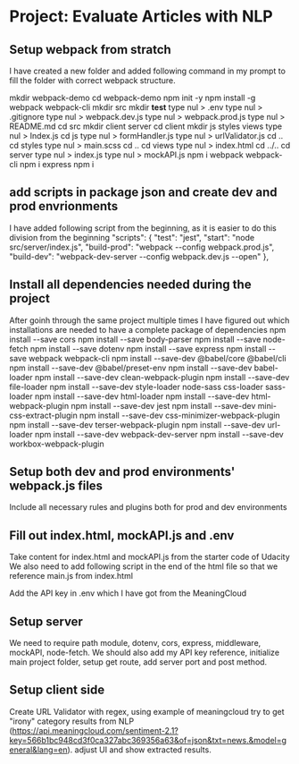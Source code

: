 # Project: Evaluate Articles with NLP

## Setup webpack from stratch
I have created a new folder and added following command in my prompt to fill the folder with correct webpack structure. 

mkdir webpack-demo
cd webpack-demo
npm init -y
npm install -g webpack webpack-cli 
mkdir src
mkdir __test__
type nul > .env
type nul > .gitignore
type nul > webpack.dev.js
type nul > webpack.prod.js
type nul > README.md
cd src
mkdir client server 
cd client
mkdir js styles views
type nul > Index.js
cd js
type nul > formHandler.js
type nul > urlValidator.js
cd ..
cd styles
type nul > main.scss 
cd ..
cd views
type nul > index.html
cd ../..
cd server
type nul > index.js
type nul > mockAPI.js
npm i webpack webpack-cli
npm i express
npm i 

## add scripts in package json and create dev and prod envrionments
I have added following script from the beginning, as it is easier to do this division from the beginning
  "scripts": {
    "test": "jest",
    "start": "node src/server/index.js",
    "build-prod": "webpack --config webpack.prod.js",
    "build-dev": "webpack-dev-server  --config webpack.dev.js --open"
  },

## Install all dependencies needed during the project
After goinh through the same project multiple times I have figured out which installations are needed to have a complete package of dependencies
npm install --save cors
npm install --save body-parser
npm install --save node-fetch
npm install --save dotenv
npm install --save express
npm install --save webpack webpack-cli 
npm install --save-dev @babel/core @babel/cli
npm install --save-dev @babel/preset-env
npm install --save-dev babel-loader
npm install --save-dev clean-webpack-plugin
npm install --save-dev file-loader
npm install --save-dev style-loader node-sass css-loader sass-loader
npm install --save-dev html-loader
npm install --save-dev html-webpack-plugin
npm install --save-dev jest
npm install --save-dev mini-css-extract-plugin 
npm install --save-dev css-minimizer-webpack-plugin
npm install --save-dev terser-webpack-plugin
npm install --save-dev url-loader
npm install --save-dev webpack-dev-server
npm install --save-dev workbox-webpack-plugin


## Setup both dev and prod environments' webpack.js files
Include all necessary rules and plugins both for prod and dev environments

## Fill out index.html, mockAPI.js and .env
Take content for index.html and mockAPI.js from the starter code of Udacity
We also need to add following script in the end of the html file so that we reference main.js from index.html
<script type="text/javascript" src="../../../dist/main.js"></script>
Add the API key in .env which I have got from the MeaningCloud 


## Setup server
We need to require path module, dotenv, cors, express, middleware, mockAPI, node-fetch.
We should also add my API key reference, initialize main project folder, setup get route, add server port and post method.

## Setup client side
Create URL Validator with regex, using example of meaningcloud try to get "irony" category results from NLP (https://api.meaningcloud.com/sentiment-2.1?key=566b1bc948cd3f0ca327abc369356a63&of=json&txt=news.&model=general&lang=en).
adjust UI and show extracted results.